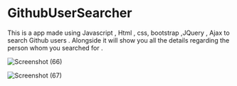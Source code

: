 # GithubUserSearcher
This is a app made using Javascript , Html , css, bootstrap ,JQuery , Ajax to search Github users . Alongside it will show you all the details regarding the person whom you searched for . 
 


![Screenshot (66)](https://user-images.githubusercontent.com/60837980/93016757-2f67cd00-f5e1-11ea-82e6-d4fa19fd3088.png)





![Screenshot (67)](https://user-images.githubusercontent.com/60837980/93016758-31ca2700-f5e1-11ea-9c6d-63dbb8492f22.png)
